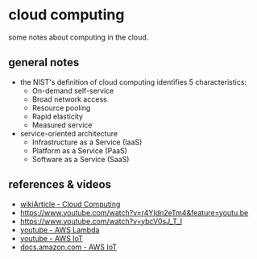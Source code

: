 # cloud computing
some notes about computing in the cloud.

## general notes
* the NIST's definition of cloud computing identifies 5 characteristics:
    * On-demand self-service
    * Broad network access
    * Resource pooling
    * Rapid elasticity
    * Measured service
* service-oriented architecture
    * Infrastructure as a Service (IaaS)
    * Platform as a Service (PaaS)
    * Software as a Service (SaaS)

## references & videos
* [wikiArticle - Cloud Computing](https://en.wikipedia.org/wiki/Cloud_computing)
* https://www.youtube.com/watch?v=r4YIdn2eTm4&feature=youtu.be
* https://www.youtube.com/watch?v=ybcV0sJ_T_I
* [youtube - AWS Lambda](https://www.youtube.com/watch?v=eOBq__h4OJ4&feature=youtu.be)
* [youtube - AWS IoT](https://www.youtube.com/watch?v=WAp6FHbhYCk&feature=youtu.be)
* [docs.amazon.com - AWS IoT](https://docs.aws.amazon.com/iot/latest/developerguide/aws-iot-how-it-works.html)
